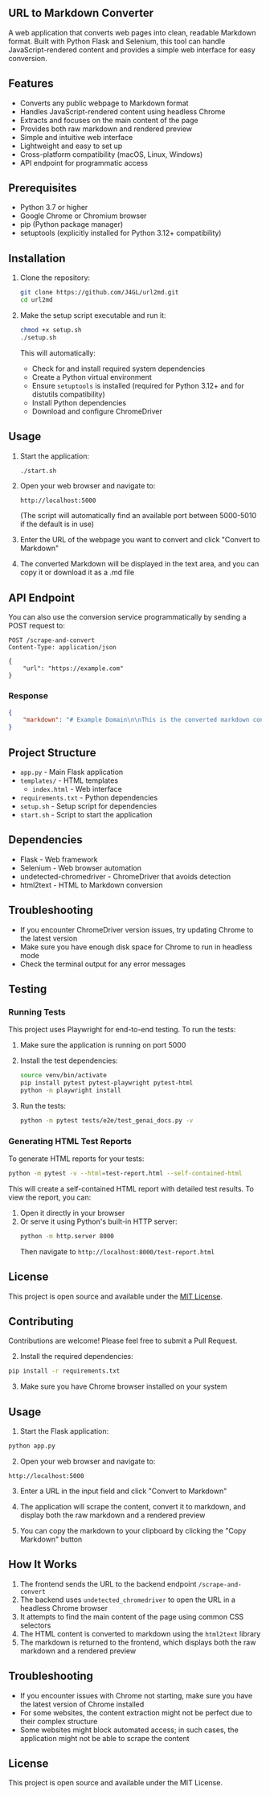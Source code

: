 ## URL to Markdown Converter

A web application that converts web pages into clean, readable Markdown format. Built with Python Flask and Selenium, this tool can handle JavaScript-rendered content and provides a simple web interface for easy conversion.

## Features

- Converts any public webpage to Markdown format
- Handles JavaScript-rendered content using headless Chrome
- Extracts and focuses on the main content of the page
- Provides both raw markdown and rendered preview
- Simple and intuitive web interface
- Lightweight and easy to set up
- Cross-platform compatibility (macOS, Linux, Windows)
- API endpoint for programmatic access

## Prerequisites

- Python 3.7 or higher
- Google Chrome or Chromium browser
- pip (Python package manager)
- setuptools (explicitly installed for Python 3.12+ compatibility)

## Installation

1. Clone the repository:
   ```bash
   git clone https://github.com/J4GL/url2md.git
   cd url2md
   ```

2. Make the setup script executable and run it:
   ```bash
   chmod +x setup.sh
   ./setup.sh
   ```

   This will automatically:
   - Check for and install required system dependencies
   - Create a Python virtual environment
   - Ensure `setuptools` is installed (required for Python 3.12+ and for distutils compatibility)
   - Install Python dependencies
   - Download and configure ChromeDriver

## Usage

1. Start the application:
   ```bash
   ./start.sh
   ```

2. Open your web browser and navigate to:
   ```
   http://localhost:5000
   ```
   (The script will automatically find an available port between 5000-5010 if the default is in use)

3. Enter the URL of the webpage you want to convert and click "Convert to Markdown"

4. The converted Markdown will be displayed in the text area, and you can copy it or download it as a .md file

## API Endpoint

You can also use the conversion service programmatically by sending a POST request to:

```
POST /scrape-and-convert
Content-Type: application/json

{
    "url": "https://example.com"
}
```

### Response

```json
{
    "markdown": "# Example Domain\n\nThis is the converted markdown content..."
}
```

## Project Structure

- `app.py` - Main Flask application
- `templates/` - HTML templates
  - `index.html` - Web interface
- `requirements.txt` - Python dependencies
- `setup.sh` - Setup script for dependencies
- `start.sh` - Script to start the application

## Dependencies

- Flask - Web framework
- Selenium - Web browser automation
- undetected-chromedriver - ChromeDriver that avoids detection
- html2text - HTML to Markdown conversion

## Troubleshooting

- If you encounter ChromeDriver version issues, try updating Chrome to the latest version
- Make sure you have enough disk space for Chrome to run in headless mode
- Check the terminal output for any error messages

## Testing

### Running Tests

This project uses Playwright for end-to-end testing. To run the tests:

1. Make sure the application is running on port 5000

2. Install the test dependencies:
   ```bash
   source venv/bin/activate
   pip install pytest pytest-playwright pytest-html
   python -m playwright install
   ```

3. Run the tests:
   ```bash
   python -m pytest tests/e2e/test_genai_docs.py -v
   ```

### Generating HTML Test Reports

To generate HTML reports for your tests:

```bash
python -m pytest -v --html=test-report.html --self-contained-html
```

This will create a self-contained HTML report with detailed test results. To view the report, you can:

1. Open it directly in your browser
2. Or serve it using Python's built-in HTTP server:
   ```bash
   python -m http.server 8000
   ```
   Then navigate to `http://localhost:8000/test-report.html`

## License

This project is open source and available under the [MIT License](LICENSE).

## Contributing

Contributions are welcome! Please feel free to submit a Pull Request.

2. Install the required dependencies:

```bash
pip install -r requirements.txt
```

3. Make sure you have Chrome browser installed on your system

## Usage

1. Start the Flask application:

```bash
python app.py
```

2. Open your web browser and navigate to:

```
http://localhost:5000
```

3. Enter a URL in the input field and click "Convert to Markdown"

4. The application will scrape the content, convert it to markdown, and display both the raw markdown and a rendered preview

5. You can copy the markdown to your clipboard by clicking the "Copy Markdown" button

## How It Works

1. The frontend sends the URL to the backend endpoint `/scrape-and-convert`
2. The backend uses `undetected_chromedriver` to open the URL in a headless Chrome browser
3. It attempts to find the main content of the page using common CSS selectors
4. The HTML content is converted to markdown using the `html2text` library
5. The markdown is returned to the frontend, which displays both the raw markdown and a rendered preview

## Troubleshooting

- If you encounter issues with Chrome not starting, make sure you have the latest version of Chrome installed
- For some websites, the content extraction might not be perfect due to their complex structure
- Some websites might block automated access; in such cases, the application might not be able to scrape the content

## License

This project is open source and available under the MIT License.
